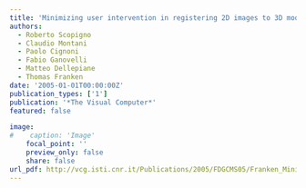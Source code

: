 ```yaml
---
title: 'Minimizing user intervention in registering 2D images to 3D models'
authors:
  - Roberto Scopigno
  - Claudio Montani
  - Paolo Cignoni
  - Fabio Ganovelli
  - Matteo Dellepiane
  - Thomas Franken
date: '2005-01-01T00:00:00Z'
publication_types: ['1']
publication: '*The Visual Computer*'
featured: false

image:
#    caption: 'Image'
    focal_point: ''
    preview_only: false
    share: false
url_pdf: http://vcg.isti.cnr.it/Publications/2005/FDGCMS05/Franken_Minimizing.pdf
---
```

